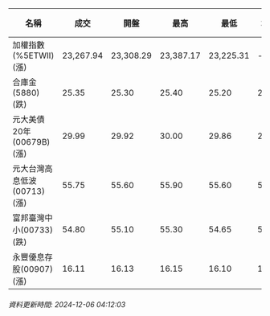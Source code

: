 | 名稱 | 成交 | 開盤 | 最高 | 最低 | 均價 | 成交金額(億) | 昨收 | 漲跌幅 | 漲跌 | 總量 | 昨量 | 振幅 |
| -------- | -------- | -------- | -------- |-------- | -------- | -------- |-------- |-------- |-------- | -------- | -------- |-------- |
|加權指數(%5ETWII) (漲)|23,267.94|23,308.29|23,387.17|23,225.31|-|3,670.18|23,255.33|0.05%|12.61|6,795,172|0|0.70%|
|合庫金(5880) (跌)|25.35|25.30|25.40|25.20|25.30|1.55|25.40|0.20%|0.05|6,120|9,838|0.79%|
|元大美債20年(00679B) (漲)|29.99|29.92|30.00|29.86|29.94|16.91|29.68|1.04%|0.31|56,473|65,793|0.47%|
|元大台灣高息低波(00713) (漲)|55.75|55.60|55.90|55.60|55.81|5.81|55.55|0.36%|0.20|10,410|13,662|0.54%|
|富邦臺灣中小(00733) (跌)|54.80|55.10|55.30|54.65|54.92|0.454|55.10|0.54%|0.30|827|1,701|1.18%|
|永豐優息存股(00907) (漲)|16.11|16.13|16.15|16.10|16.12|0.315|16.10|0.06%|0.01|1,954|3,618|0.31%|
###### 資料更新時間: 2024-12-06 04:12:03